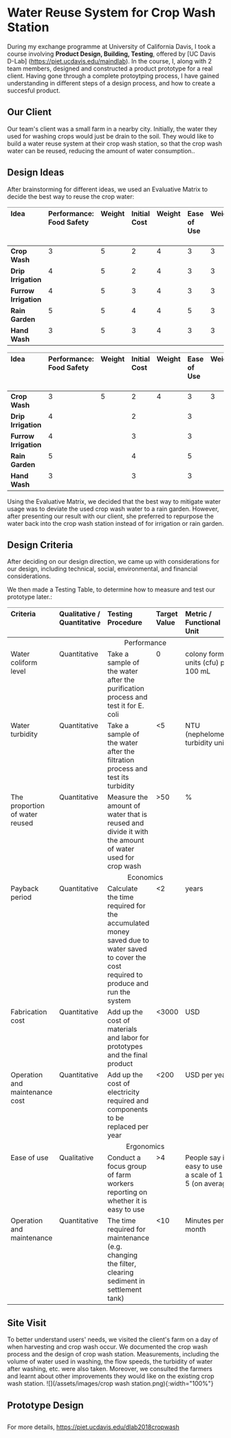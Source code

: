 # Water Reuse System for Crop Wash Station



During my exchange programme at University of California Davis, I took a course involving **Product Design, Building, Testing**, offered by [UC Davis D-Lab] (https://piet.ucdavis.edu/maindlab). In the course, I, along with 2 team members, designed and constructed a product prototype for a real client. Having gone through a complete protoytping process, I have gained understanding in different steps of a design process, and how to create a succesful product. 

## Our Client

Our team's client was a small farm in a nearby city. Initially, the water they used for washing crops would just be drain to the soil. They would like to build a water reuse system at their crop wash station, so that the crop wash water can be reused, reducing the amount of water consumption..

## Design Ideas

After brainstorming for different ideas, we used an Evaluative Matrix to decide the best way to reuse the crop water:
<style type="text/css">
.tg .tg-fymr{border-color:inherit;font-weight:bold;text-align:left;vertical-align:top}
.tg .tg-0pky{border-color:inherit;text-align:left;vertical-align:top}
</style>
<table class="tg">
<thead>
  <tr>
    <th class="tg-fymr">Idea</th>
    <th class="tg-fymr">Performance: Food Safety</th>
    <th class="tg-fymr">Weight</th>
    <th class="tg-fymr">Initial Cost</th>
    <th class="tg-fymr">Weight</th>
    <th class="tg-fymr">Ease of Use</th>
    <th class="tg-fymr">Weight</th>
    <th class="tg-fymr">Performance: Amount of Water Reused</th>
    <th class="tg-fymr">Weight</th>
    <th class="tg-fymr">Learning Opportunity</th>
    <th class="tg-fymr">Weight</th>
    <th class="tg-fymr">Total</th>
  </tr>
</thead>
<tbody>
  <tr>
    <td class="tg-fymr">Crop Wash</td>
    <td class="tg-0pky">3</td>
    <td class="tg-0pky">5</td>
    <td class="tg-0pky">2</td>
    <td class="tg-0pky">4</td>
    <td class="tg-0pky">3</td>
    <td class="tg-0pky">3</td>
    <td class="tg-0pky">5</td>
    <td class="tg-0pky">4</td>
    <td class="tg-0pky">5</td>
    <td class="tg-0pky">3</td>
    <td class="tg-0pky">67</td>
  </tr>
  <tr>
    <td class="tg-fymr">Drip Irrigation</td>
    <td class="tg-0pky">4</td>
    <td class="tg-0pky">5</td>
    <td class="tg-0pky">2</td>
    <td class="tg-0pky">4</td>
    <td class="tg-0pky">3</td>
    <td class="tg-0pky">3</td>
    <td class="tg-0pky">5</td>
    <td class="tg-0pky">4</td>
    <td class="tg-0pky">3</td>
    <td class="tg-0pky">3</td>
    <td class="tg-0pky">66</td>
  </tr>
  <tr>
    <td class="tg-fymr">Furrow Irrigation</td>
    <td class="tg-0pky">4</td>
    <td class="tg-0pky">5</td>
    <td class="tg-0pky">3</td>
    <td class="tg-0pky">4</td>
    <td class="tg-0pky">3</td>
    <td class="tg-0pky">3</td>
    <td class="tg-0pky">4</td>
    <td class="tg-0pky">4</td>
    <td class="tg-0pky">4</td>
    <td class="tg-0pky">3</td>
    <td class="tg-0pky">69</td>
  </tr>
  <tr>
    <td class="tg-fymr">Rain Garden</td>
    <td class="tg-0pky">5</td>
    <td class="tg-0pky">5</td>
    <td class="tg-0pky">4</td>
    <td class="tg-0pky">4</td>
    <td class="tg-0pky">5</td>
    <td class="tg-0pky">3</td>
    <td class="tg-0pky">2</td>
    <td class="tg-0pky">4</td>
    <td class="tg-0pky">3</td>
    <td class="tg-0pky">3</td>
    <td class="tg-0pky">73</td>
  </tr>
  <tr>
    <td class="tg-fymr">Hand Wash</td>
    <td class="tg-0pky">3</td>
    <td class="tg-0pky">5</td>
    <td class="tg-0pky">3</td>
    <td class="tg-0pky">4</td>
    <td class="tg-0pky">3</td>
    <td class="tg-0pky">3</td>
    <td class="tg-0pky">4</td>
    <td class="tg-0pky">4</td>
    <td class="tg-0pky">5</td>
    <td class="tg-0pky">3</td>
    <td class="tg-0pky">67</td>
  </tr>
</tbody>
</table>

<style type="text/css">
.tg .tg-fymr{border-color:inherit;font-weight:bold;text-align:left;vertical-align:top}
.tg .tg-0pky{border-color:inherit;text-align:left;vertical-align:top}
</style>
<table class="tg">
<thead>
  <tr>
    <th class="tg-fymr">Idea</th>
    <th class="tg-fymr">Performance: Food Safety</th>
    <th class="tg-fymr">Weight</th>
    <th class="tg-fymr">Initial Cost</th>
    <th class="tg-fymr">Weight</th>
    <th class="tg-fymr">Ease of Use</th>
    <th class="tg-fymr">Weight</th>
    <th class="tg-fymr">Performance: Amount of Water Reused</th>
    <th class="tg-fymr">Weight</th>
    <th class="tg-fymr">Learning Opportunity</th>
    <th class="tg-fymr">Weight</th>
    <th class="tg-fymr">Total</th>
  </tr>
</thead>
<tbody>
  <tr>
    <td class="tg-fymr">Crop Wash</td>
    <td class="tg-0pky">3</td>
    <td class="tg-0pky" rowspan="5">5</td>
    <td class="tg-0pky">2</td>
    <td class="tg-0pky" rowspan="5">4</td>
    <td class="tg-0pky">3</td>
    <td class="tg-0pky" rowspan="5">3</td>
    <td class="tg-0pky">5</td>
    <td class="tg-0pky" rowspan="5">4</td>
    <td class="tg-0pky">5</td>
    <td class="tg-0pky" rowspan="5">3</td>
    <td class="tg-0pky">67</td>
  </tr>
  <tr>
    <td class="tg-fymr">Drip Irrigation</td>
    <td class="tg-0pky">4</td>
    <td class="tg-0pky">2</td>
    <td class="tg-0pky">3</td>
    <td class="tg-0pky">5</td>
    <td class="tg-0pky">3</td>
    <td class="tg-0pky">66</td>
  </tr>
  <tr>
    <td class="tg-fymr">Furrow Irrigation</td>
    <td class="tg-0pky">4</td>
    <td class="tg-0pky">3</td>
    <td class="tg-0pky">3</td>
    <td class="tg-0pky">4</td>
    <td class="tg-0pky">4</td>
    <td class="tg-0pky">69</td>
  </tr>
  <tr>
    <td class="tg-fymr">Rain Garden</td>
    <td class="tg-0pky">5</td>
    <td class="tg-0pky">4</td>
    <td class="tg-0pky">5</td>
    <td class="tg-0pky">2</td>
    <td class="tg-0pky">3</td>
    <td class="tg-0pky">73</td>
  </tr>
  <tr>
    <td class="tg-fymr">Hand Wash</td>
    <td class="tg-0pky">3</td>
    <td class="tg-0pky">3</td>
    <td class="tg-0pky">3</td>
    <td class="tg-0pky">4</td>
    <td class="tg-0pky">5</td>
    <td class="tg-0pky">67</td>
  </tr>
</tbody>
</table>

Using the Evaluative Matrix, we decided that the best way to mitigate water usage was to deviate the used crop wash water to a rain garden. However, after presenting our result with our client, she preferred to repurpose the water back into the crop wash station instead of for irrigation or rain garden. 

## Design Criteria

After deciding on our design direction, we came up with considerations for our design, including technical, social, environmental, and financial considerations. 

We then made a Testing Table, to determine how to measure and test our prototype later.:
<style type="text/css">
.tg .tg-c3ow{border-color:inherit;text-align:center;vertical-align:top}
.tg .tg-fymr{border-color:inherit;font-weight:bold;text-align:left;vertical-align:top}
.tg .tg-0pky{border-color:inherit;text-align:left;vertical-align:top}
</style>
<table class="tg">
<thead>
  <tr>
    <th class="tg-fymr">Criteria</th>
    <th class="tg-fymr">Qualitative / Quantitative</th>
    <th class="tg-fymr">Testing Procedure</th>
    <th class="tg-fymr">Target Value</th>
    <th class="tg-fymr">Metric / Functional Unit</th>
    <th class="tg-fymr">Source</th>
  </tr>
</thead>
<tbody>
  <tr>
    <td class="tg-c3ow" colspan="6">Performance</td>
  </tr>
  <tr>
    <td class="tg-0pky">Water coliform level</td>
    <td class="tg-0pky">Quantitative</td>
    <td class="tg-0pky">Take a sample of the water after the purification process and test it for E. coli</td>
    <td class="tg-0pky">0</td>
    <td class="tg-0pky">colony forming units (cfu) per 100 mL</td>
    <td class="tg-0pky">United States Department of Agriculture</td>
  </tr>
  <tr>
    <td class="tg-0pky">Water turbidity</td>
    <td class="tg-0pky">Quantitative</td>
    <td class="tg-0pky">Take a sample of the water after the filtration process and test its turbidity</td>
    <td class="tg-0pky">&lt;5</td>
    <td class="tg-0pky">NTU (nephelometric turbidity unit)</td>
    <td class="tg-0pky">WHO</td>
  </tr>
  <tr>
    <td class="tg-0pky">The proportion of water reused</td>
    <td class="tg-0pky">Quantitative</td>
    <td class="tg-0pky">Measure the amount of water that is reused and divide it with the amount of water used for crop wash</td>
    <td class="tg-0pky">&gt;50</td>
    <td class="tg-0pky">%</td>
    <td class="tg-0pky">The water to be reused at least once</td>
  </tr>
  <tr>
    <td class="tg-c3ow" colspan="6">Economics</td>
  </tr>
  <tr>
    <td class="tg-0pky">Payback period</td>
    <td class="tg-0pky">Quantitative</td>
    <td class="tg-0pky">Calculate the time required for the accumulated money saved due to water saved to cover the cost required to produce and run the system</td>
    <td class="tg-0pky">&lt;2</td>
    <td class="tg-0pky">years</td>
    <td class="tg-0pky">Typical payback period</td>
  </tr>
  <tr>
    <td class="tg-0pky">Fabrication cost</td>
    <td class="tg-0pky">Quantitative</td>
    <td class="tg-0pky">Add up the cost of materials and labor for prototypes and the final product</td>
    <td class="tg-0pky">&lt;3000</td>
    <td class="tg-0pky">USD</td>
    <td class="tg-0pky">Amount of grant</td>
  </tr>
  <tr>
    <td class="tg-0pky">Operation and maintenance cost</td>
    <td class="tg-0pky">Quantitative</td>
    <td class="tg-0pky">Add up the cost of electricity required and components to be replaced per year</td>
    <td class="tg-0pky">&lt;200</td>
    <td class="tg-0pky">USD per year</td>
    <td class="tg-0pky">Client</td>
  </tr>
  <tr>
    <td class="tg-c3ow" colspan="6">Ergonomics</td>
  </tr>
  <tr>
    <td class="tg-0pky">Ease of use</td>
    <td class="tg-0pky">Qualitative</td>
    <td class="tg-0pky">Conduct a focus group of farm workers reporting on whether it is easy to use</td>
    <td class="tg-0pky">&gt;4</td>
    <td class="tg-0pky">People say it is easy to use on a scale of 1 to 5 (on average)</td>
    <td class="tg-0pky">Client</td>
  </tr>
  <tr>
    <td class="tg-0pky">Operation and maintenance</td>
    <td class="tg-0pky">Quantitative</td>
    <td class="tg-0pky">The time required for maintenance (e.g. changing the filter, clearing sediment in settlement tank)</td>
    <td class="tg-0pky">&lt;10</td>
    <td class="tg-0pky">Minutes per month</td>
    <td class="tg-0pky">Client</td>
  </tr>
</tbody>
</table>

## Site Visit

To better understand users' needs, we visited the client's farm on a day of when harvesting and crop wash occur. We documented the crop wash process and the design of crop wash station. Measurements, including the volume of water used in washing, the flow speeds, the turbidity of water after washing, etc. were also taken. Moreover, we consulted the farmers and learnt about other improvements they would like on the existing crop wash station. 
![](/assets/images/crop wash station.png){:width="100%"}

## Prototype Design







## 

For more details, https://piet.ucdavis.edu/dlab2018cropwash
